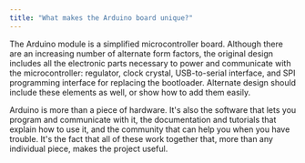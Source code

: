 ```yaml
---
title: "What makes the Arduino board unique?"
---
```


The Arduino module is a simplified microcontroller board. Although there are an increasing number of alternate form factors, the original design includes all the electronic parts necessary to power and communicate with the microcontroller: regulator, clock crystal, USB-to-serial interface, and SPI programming interface for replacing the bootloader. Alternate design should include these elements as well, or show how to add them easily.

Arduino is more than a piece of hardware. It's also the software that lets you program and communicate with it, the documentation and tutorials that explain how to use it, and the community that can help you when you have trouble. It's the fact that all of these work together that, more than any individual piece, makes the project useful.
